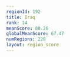 ```yaml
---
regionId: 192
title: Iraq
rank: 14
meanScore: 80.26
globalMeanScore: 67.47
numRegions: 220
layout: region_score
---
```

